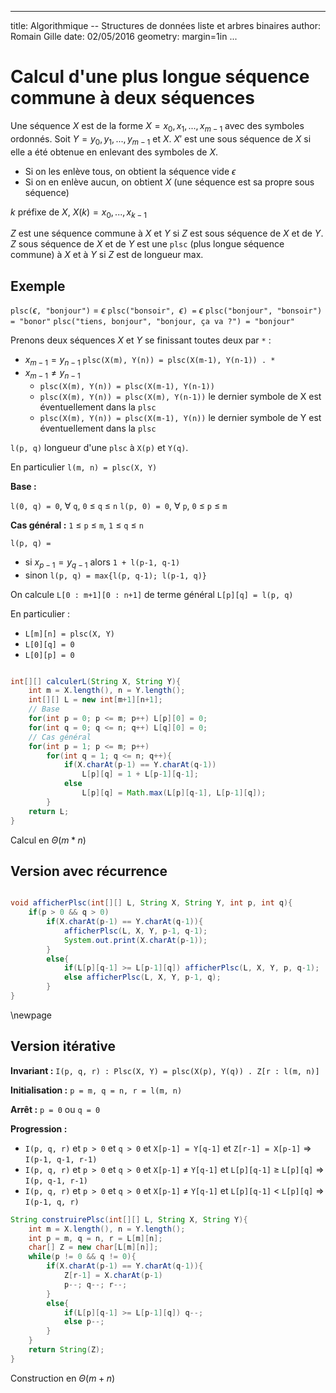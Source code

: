 
---
title: Algorithmique -- Structures de données liste et arbres binaires
author: Romain Gille
date: 02/05/2016
geometry: margin=1in
...

# Calcul d'une plus longue séquence commune à deux séquences

Une séquence $X$ est de la forme $X = x_0, x_1, ..., x_{m-1}$ avec des symboles
ordonnés.
Soit $Y = y_0, y_1, ..., y_{m-1}$ et $X$.
$X'$ est une sous séquence de $X$ si elle a été obtenue en enlevant des
symboles de $X$.

* Si on les enlève tous, on obtient la séquence vide $\epsilon$
* Si on en enlève aucun, on obtient $X$ (une séquence est sa propre sous
    séquence)

$k$ préfixe de $X$, $X(k) = x_0, ..., x_{k-1}$

$Z$ est une séquence commune à $X$ et $Y$ si $Z$ est sous séquence de $X$ et de
$Y$.
$Z$ sous séquence de $X$ et de $Y$ est une `plsc`
(plus longue séquence commune) à $X$ et à $Y$ si $Z$ est de longueur max.

## Exemple

`plsc(`$\epsilon$`, "bonjour")` = $\epsilon$
`plsc("bonsoir", `$\epsilon$`) =` $\epsilon$
`plsc("bonjour", "bonsoir") = "bonor"`
`plsc("tiens, bonjour", "bonjour, ça va ?") = "bonjour"`

Prenons deux séquences $X$ et $Y$ se finissant toutes deux par `*` :

* $x_{m-1} = y_{n-1}$
    `plsc(X(m), Y(n)) = plsc(X(m-1), Y(n-1)) . *`
* $x_{m-1} \neq y_{n-1}$
    * `plsc(X(m), Y(n)) = plsc(X(m-1), Y(n-1))`
    * `plsc(X(m), Y(n)) = plsc(X(m), Y(n-1))` le dernier symbole de X est
        éventuellement dans la `plsc`
    * `plsc(X(m), Y(n)) = plsc(X(m-1), Y(n))` le dernier symbole de Y est
        éventuellement dans la `plsc`

`l(p, q)` longueur d'une `plsc` à `X(p)` et `Y(q)`.

En particulier `l(m, n) = plsc(X, Y)`

**Base :**

`l(0, q) = 0`, $\forall$ `q`, `0` $\leq$ `q` $\leq$ `n`
`l(p, 0) = 0`, $\forall$ `p`, `0` $\leq$ `p` $\leq$ `m`

**Cas général :** `1` $\leq$ `p` $\leq$ `m`, `1` $\leq$ `q` $\leq$ `n`

`l(p, q) =`

* si $x_{p-1} = y_{q-1}$ alors `1 + l(p-1, q-1)`
* sinon `l(p, q) = max{l(p, q-1); l(p-1, q)}`

On calcule `L[0 : m+1][0 : n+1]` de terme général `L[p][q] = l(p, q)`

En particulier :

* `L[m][n] = plsc(X, Y)`
* `L[0][q] = 0`
* `L[0][p] = 0`

```java

int[][] calculerL(String X, String Y){
    int m = X.length(), n = Y.length();
    int[][] L = new int[m+1][n+1];
    // Base
    for(int p = 0; p <= m; p++) L[p][0] = 0;
    for(int q = 0; q <= n; q++) L[q][0] = 0;
    // Cas général
    for(int p = 1; p <= m; p++)
        for(int q = 1; q <= n; q++){
            if(X.charAt(p-1) == Y.charAt(q-1))
                L[p][q] = 1 + L[p-1][q-1];
            else
                L[p][q] = Math.max(L[p][q-1], L[p-1][q]);
        }
    return L;
}
```
Calcul en $\Theta(m * n)$

## Version avec récurrence

```java

void afficherPlsc(int[][] L, String X, String Y, int p, int q){
    if(p > 0 && q > 0)
        if(X.charAt(p-1) == Y.charAt(q-1)){
            afficherPlsc(L, X, Y, p-1, q-1);
            System.out.print(X.charAt(p-1));
        }
        else{
            if(L[p][q-1] >= L[p-1][q]) afficherPlsc(L, X, Y, p, q-1);
            else afficherPlsc(L, X, Y, p-1, q);
        }
}
```


\newpage

## Version itérative

**Invariant :** `I(p, q, r) : Plsc(X, Y) = plsc(X(p), Y(q)) . Z[r : l(m, n)]`

**Initialisation :** `p = m, q = n, r = l(m, n)`

**Arrêt :** `p = 0` ou `q = 0`

**Progression :**

* `I(p, q, r)` et `p > 0` et `q > 0` et `X[p-1] = Y[q-1]` et
    `Z[r-1] = X[p-1]` $\Rightarrow$ `I(p-1, q-1, r-1)`
* `I(p, q, r)` et `p > 0` et `q > 0` et `X[p-1]` $\neq$ `Y[q-1]` et
    `L[p][q-1]` $\geq$ `L[p][q]` $\Rightarrow$ `I(p, q-1, r-1)`
* `I(p, q, r)` et `p > 0` et `q > 0` et `X[p-1]` $\neq$ `Y[q-1]` et
    `L[p][q-1]` < `L[p][q]` $\Rightarrow$ `I(p-1, q, r)`

```java
String construirePlsc(int[][] L, String X, String Y){
    int m = X.length(), n = Y.length();
    int p = m, q = n, r = L[m][n];
    char[] Z = new char[L[m][n]];
    while(p != 0 && q != 0){
        if(X.charAt(p-1) == Y.charAt(q-1)){
            Z[r-1] = X.charAt(p-1)
            p--; q--; r--;
        }
        else{
            if(L[p][q-1] >= L[p-1][q]) q--;
            else p--;
        }
    }
    return String(Z);
}
```

Construction en $\Theta(m + n)$
